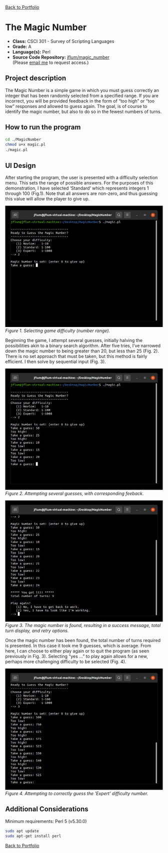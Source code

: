 [Back to Portfolio](./)

The Magic Number
===============

-   **Class:** CSCI 301 - Survey of Scripting Languages
-   **Grade:** A
-   **Language(s):** Perl
-   **Source Code Repository:** [jflum/magic_number](https://github.com/jflum/magic_number.git)  
    (Please [email me](mailto:jflum@csustudent.net?subject=GitHub%20Access) to request access.)

## Project description

The Magic Number is a simple game in which you must guess correctly an integer that has been randomly selected from a specified range. If you are incorrect, you will be provided feedback in the form of “too high” or “too low” responses and allowed to guess again. The goal, is of course to identify the magic number, but also to do so in the fewest numbers of turns. 

## How to run the program

```bash
cd ./MagicNumber
chmod u+x magic.pl 
./magic.pl
```

## UI Design

After starting the program, the user is presented with a difficulty selection menu. This sets the range of possible answers. For the purposes of this demonstration, I have selected ‘Standard’ which represents integers 1 through 100 (Fig.1). Note that all answers are non-zero, and thus guessing this value will allow the player to give up. 

![screenshot](images/p3f1.jpg)  
*Figure 1. Selecting game difficulty (number range).*

Beginning the game, I attempt several guesses, initially halving the possibilities akin to a binary search algorithm. After five tries, I’ve narrowed down the magic number to being greater than 20, but less than 25 (Fig. 2). There is no set approach that must be taken, but this method is fairly efficient. I then solve by sequential input (Fig. 3).

![screenshot](images/p3f2.jpg)  
*Figure 2. Attempting several guesses, with corresponding feeback.*

![screenshot](images/p3f3.jpg)  
*Figure 3. The magic number is found, resulting in a success message, total turn display, and retry options.*

Once the magic number has been found, the total number of turns required is presented. In this case it took me 9 guesses, which is average. From here, I can choose to either play again or to quit the program (as seen previously in Fig. 3). Selecting “yes …” to play again allows for a new, perhaps more challenging difficulty to be selected (Fig. 4).

![screenshot](images/p3f4.jpg)  
*Figure 4. Attempting to correctly guess the 'Expert' difficulty number.*

## Additional Considerations

Minimum requirements: Perl 5 (v5.30.0)
```bash
sudo apt update
sudo apt-get install perl
```

[Back to Portfolio](./)
